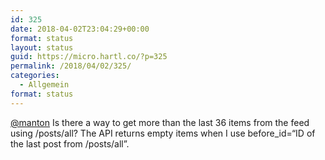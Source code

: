 ```yaml
---
id: 325
date: 2018-04-02T23:04:29+00:00
format: status
layout: status
guid: https://micro.hartl.co/?p=325
permalink: /2018/04/02/325/
categories:
  - Allgemein
format: status
---
```

[@manton](https://micro.blog/manton) Is there a way to get more than the last 36 items from the feed using /posts/all? The API returns empty items when I use before_id=“ID of the last post from /posts/all”.